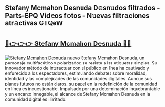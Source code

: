 ## Stefany Mcmahon Desnuda D𝚎sn𝚞dos filtr𝚊dos - Parts-BPQ Vid𝚎os f𝚘tos - N𝚞evas filtr𝚊ciones atr𝚊ctivas GTQeW

# <h2><a href="http://mb94c4.tromn.icu/?c=Stefany+Mcmahon+Desnuda">🔗👉👉👉 Stefany Mcmahon Desnuda 🔗🔗</a></h2>

[![Stefany Mcmahon Desnuda nuevo](https://i.imgur.com/pEAQMta.gif)](http://mb94c4.tromn.icu/?c=Stefany+Mcmahon+Desnuda)
Stefany Mcmahon Desnuda, un personaje multifacético y polarizador, se resiste a las etiquetas simples. Su innovador método de interactuar con el público en línea ha cautivado y enfurecido a los espectadores, estimulando debates sobre moralidad, identidad y las complejidades de las comunidades digitales. Aunque sus planes futuros no están claros, su papel en la redefinición de la comunidad en línea es incuestionable. Impulsado por una determinación inquebrantable y un encanto innegable, el alcance de Stefany Mcmahon Desnuda en la comunidad digital es ilimitado.
